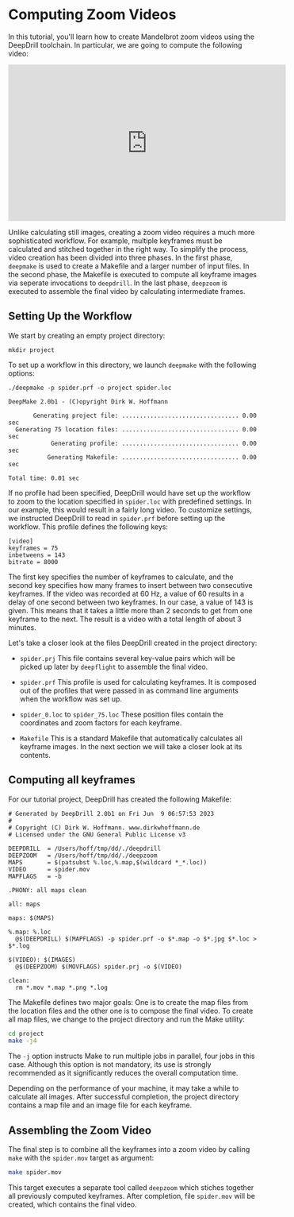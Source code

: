 # Computing Zoom Videos

In this tutorial, you'll learn how to create Mandelbrot zoom videos using the DeepDrill toolchain. In particular, we are going to compute the following video:

<iframe width="560" height="315" src="https://www.youtube.com/embed/Ayc5bE9nmTA" title="YouTube video player" frameborder="0" allow="accelerometer; autoplay; clipboard-write; encrypted-media; gyroscope; picture-in-picture; web-share" allowfullscreen></iframe>

Unlike calculating still images, creating a zoom video requires a much more sophisticated workflow. For example, multiple keyframes must be calculated and stitched together in the right way. To simplify the process, video creation has been divided into three phases. In the first phase, `deepmake` is used to create a Makefile and a larger number of input files. In the second phase, the Makefile is executed to compute all keyframe images via seperate invocations to `deepdrill`. In the last phase, `deepzoom` is executed to assemble the final video by calculating intermediate frames.

## Setting Up the Workflow

We start by creating an empty project directory:
```shell
mkdir project
```
To set up a workflow in this directory, we launch `deepmake` with the following options:
```shell
./deepmake -p spider.prf -o project spider.loc
```
```none
DeepMake 2.0b1 - (C)opyright Dirk W. Hoffmann

       Generating project file: ................................. 0.00 sec
  Generating 75 location files: ................................. 0.00 sec
            Generating profile: ................................. 0.00 sec
           Generating Makefile: ................................. 0.00 sec

Total time: 0.01 sec
```
If no profile had been specified, DeepDrill would have set up the workflow to zoom to the location specified in `spider.loc` with predefined settings. In our example, this would result in a fairly long video. To customize settings, we instructed DeepDrill to read in `spider.prf` before setting up the workflow. This profile defines the following keys:
```
[video]
keyframes = 75
inbetweens = 143
bitrate = 8000
```
The first key specifies the number of keyframes to calculate, and the second key specifies how many frames to insert between two consecutive keyframes. If the video was recorded at 60 Hz, a value of 60 results in a delay of one second between two keyframes. In our case, a value of 143 is given. This means that it takes a little more than 2 seconds to get from one keyframe to the next. The result is a video with a total length of about 3 minutes. 

Let's take a closer look at the files DeepDrill created in the project directory:  
- `spider.prj`
  This file contains several key-value pairs which will be picked up later by `deepflight` to assemble the final video.

- `spider.prf`
  This profile is used for calculating keyframes. It is composed out of the profiles that were passed in as command line arguments when the workflow was set up.

- `spider_0.loc` to `spider_75.loc`
  These position files contain the coordinates and zoom factors for each keyframe.

- `Makefile`
  This is a standard Makefile that automatically calculates all keyframe images. In the next section we will take a closer look at its contents.

## Computing all keyframes

For our tutorial project, DeepDrill has created the following Makefile:

```Make
# Generated by DeepDrill 2.0b1 on Fri Jun  9 06:57:53 2023
# 
# Copyright (C) Dirk W. Hoffmann. www.dirkwhoffmann.de
# Licensed under the GNU General Public License v3

DEEPDRILL  = /Users/hoff/tmp/dd/./deepdrill
DEEPZOOM   = /Users/hoff/tmp/dd/./deepzoom
MAPS       = $(patsubst %.loc,%.map,$(wildcard *_*.loc))
VIDEO      = spider.mov
MAPFLAGS   = -b

.PHONY: all maps clean

all: maps

maps: $(MAPS)

%.map: %.loc
  @$(DEEPDRILL) $(MAPFLAGS) -p spider.prf -o $*.map -o $*.jpg $*.loc > $*.log

$(VIDEO): $(IMAGES)
  @$(DEEPZOOM) $(MOVFLAGS) spider.prj -o $(VIDEO)

clean:
  rm *.mov *.map *.png *.log
```
The Makefile defines two major goals: One is to create the map files from the location files and the other one is to compose the final video. To create all map files, we change to the project directory and run the Make utility:
```bash
cd project
make -j4
```
The `-j` option instructs Make to run multiple jobs in parallel, four jobs in this case. Although this option is not mandatory, its use is strongly recommended as it significantly reduces the overall computation time.

Depending on the performance of your machine, it may take a while to calculate all images. After successful completion, the project directory contains a map file and an image file for each keyframe. 

## Assembling the Zoom Video

The final step is to combine all the keyframes into a zoom video by calling `make` with the `spider.mov` target as argument:
```bash
make spider.mov 
```
This target executes a separate tool called `deepzoom` which stiches together all previously computed keyframes. After completion, file `spider.mov` will be created, which contains the final video. 
